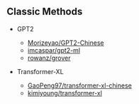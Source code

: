     
## Classic Methods
- GPT2
    - [Morizeyao/GPT2-Chinese](https://github.com/Morizeyao/GPT2-Chinese)
    - [imcaspar/gpt2-ml](https://github.com/imcaspar/gpt2-ml)
    - [rowanz/grover](https://github.com/rowanz/grover)


- Transformer-XL
    - [GaoPeng97/transformer-xl-chinese](https://github.com/GaoPeng97/transformer-xl-chinese)
    - [kimiyoung/transformer-xl](https://github.com/kimiyoung/transformer-xl)
    